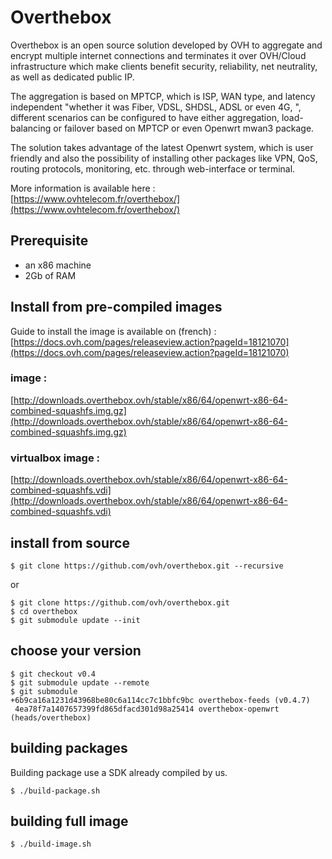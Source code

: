 # Overthebox

Overthebox is an open source solution developed by OVH to aggregate and encrypt multiple internet connections and terminates it over OVH/Cloud infrastructure which make clients benefit security, reliability, net neutrality, as well as dedicated public IP.

The aggregation is based on MPTCP, which is ISP, WAN type, and latency independent "whether it was Fiber, VDSL, SHDSL, ADSL or even 4G, ", different scenarios can be configured to have either aggregation, load-balancing or failover based on MPTCP or even Openwrt mwan3 package.

The solution takes advantage of the latest Openwrt system, which is user friendly and also the possibility of installing other packages like VPN, QoS, routing protocols, monitoring, etc. through web-interface or terminal.


More information is available here :
[https://www.ovhtelecom.fr/overthebox/](https://www.ovhtelecom.fr/overthebox/)


## Prerequisite

* an x86 machine
* 2Gb of RAM


## Install from pre-compiled images

Guide to install the image is available on (french) :
[https://docs.ovh.com/pages/releaseview.action?pageId=18121070](https://docs.ovh.com/pages/releaseview.action?pageId=18121070)


### image :
[http://downloads.overthebox.ovh/stable/x86/64/openwrt-x86-64-combined-squashfs.img.gz](http://downloads.overthebox.ovh/stable/x86/64/openwrt-x86-64-combined-squashfs.img.gz)


### virtualbox image :
[http://downloads.overthebox.ovh/stable/x86/64/openwrt-x86-64-combined-squashfs.vdi](http://downloads.overthebox.ovh/stable/x86/64/openwrt-x86-64-combined-squashfs.vdi)


## install from source

```shell
$ git clone https://github.com/ovh/overthebox.git --recursive
```

or

```shell
$ git clone https://github.com/ovh/overthebox.git
$ cd overthebox
$ git submodule update --init
```


## choose your version

```shell
$ git checkout v0.4
$ git submodule update --remote
$ git submodule
+6b9ca16a1231d43968be80c6a114cc7c1bbfc9bc overthebox-feeds (v0.4.7)
 4ea78f7a1407657399fd865dfacd301d98a25414 overthebox-openwrt (heads/overthebox)
```

## building packages

Building package use a SDK already compiled by us.
```shell
$ ./build-package.sh
```

## building full image

```shell
$ ./build-image.sh
```

